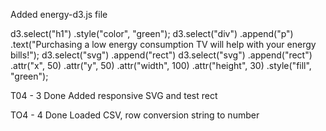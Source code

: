 Added energy-d3.js file 

d3.select("h1")
.style("color", "green");
d3.select("div")
.append("p")
.text("Purchasing a low energy consumption TV will help with your energy bills!");
d3.select("svg")
.append("rect")
d3.select("svg")
.append("rect")
.attr("x", 50)
.attr("y", 50)
.attr("width", 100)
.attr("height", 30)
.style("fill", "green");

T04 - 3 Done
Added responsive SVG and test rect

TO4 - 4 Done
Loaded CSV, row conversion string to number
